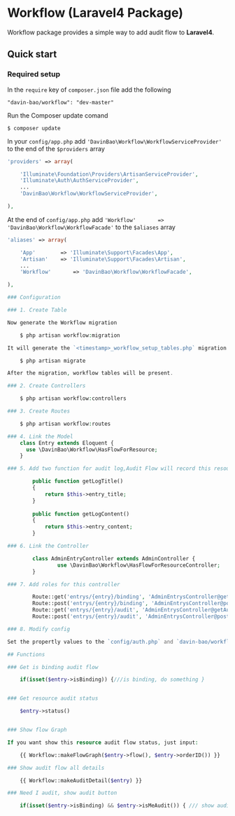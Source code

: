 Workflow (Laravel4 Package)
========

Workflow package provides a simple way to add audit flow to **Laravel4**.

## Quick start

### Required setup

In the `require` key of `composer.json` file add the following

    "davin-bao/workflow": "dev-master"

Run the Composer update comand

    $ composer update

In your `config/app.php` add `'DavinBao\Workflow\WorkflowServiceProvider'` to the end of the `$providers` array

```php
'providers' => array(

    'Illuminate\Foundation\Providers\ArtisanServiceProvider',
    'Illuminate\Auth\AuthServiceProvider',
    ...
    'DavinBao\Workflow\WorkflowServiceProvider',

),
```

At the end of `config/app.php` add `'Workflow'       => 'DavinBao\Workflow\WorkflowFacade'` to the `$aliases` array

```php
'aliases' => array(

    'App'        => 'Illuminate\Support\Facades\App',
    'Artisan'    => 'Illuminate\Support\Facades\Artisan',
    ...
    'Workflow'       => 'DavinBao\Workflow\WorkflowFacade',

),

### Configuration

### 1. Create Table

Now generate the Workflow migration

    $ php artisan workflow:migration

It will generate the `<timestamp>_workflow_setup_tables.php` migration. You may now run it with the artisan migrate command:

    $ php artisan migrate

After the migration, workflow tables will be present.

### 2. Create Controllers

    $ php artisan workflow:controllers

### 3. Create Routes

    $ php artisan workflow:routes

### 4. Link the Model
    class Entry extends Eloquent {
      use \DavinBao\Workflow\HasFlowForResource;
    }

### 5. Add two function for audit log,Audit Flow will record this resource's title and content

		public function getLogTitle()
		{
			return $this->entry_title;
		}
		
		public function getLogContent()
		{
			return $this->entry_content;
		}

### 6. Link the Controller

		class AdminEntryController extends AdminController {
				use \DavinBao\Workflow\HasFlowForResourceController;
		}

### 7. Add roles for this controller

		Route::get('entrys/{entry}/binding', 'AdminEntrysController@getBindingFlow');
		Route::post('entrys/{entry}/binding', 'AdminEntrysController@postBindingFlow');
		Route::get('entrys/{entry}/audit', 'AdminEntrysController@getAudit');
		Route::post('entrys/{entry}/audit', 'AdminEntrysController@postAudit');

### 8. Modify config

Set the propertly values to the `config/auth.php` and `davin-bao/workflow/src/config/config.php` .

## Functions

### Get is binding audit flow

    if(isset($entry->isBinding)) {///is binding, do something }


### Get resource audit status

    $entry->status()


### Show flow Graph

If you want show this resource audit flow status, just input:

    {{ Workflow::makeFlowGraph($entry->flow(), $entry->orderID()) }}

### Show audit flow all details

    {{ Workflow::makeAuditDetail($entry) }}

### Need I audit, show audit button

    if(isset($entry->isBinding) && $entry->isMeAudit()) { /// show audit button }